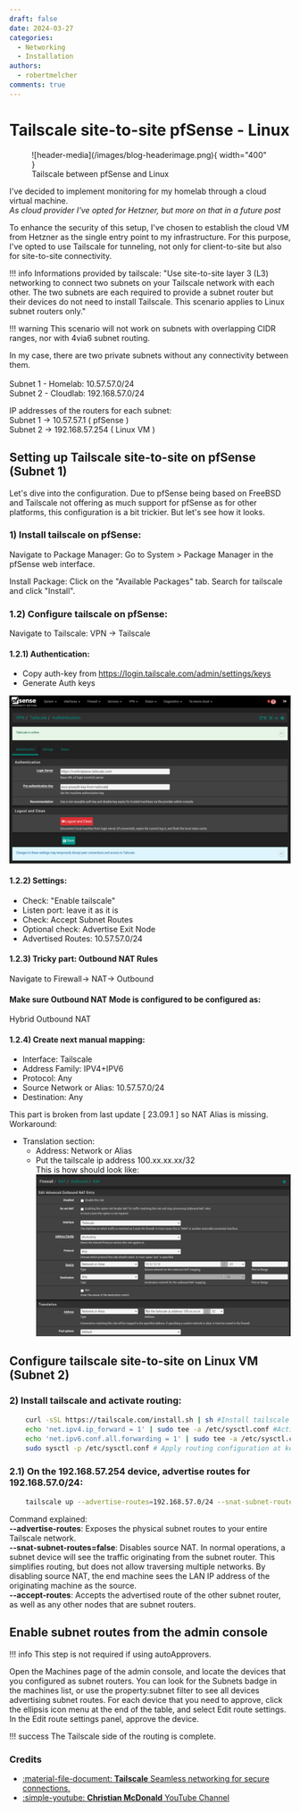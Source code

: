 ```yaml
---
draft: false 
date: 2024-03-27
categories:
  - Networking
  - Installation
authors:
  - robertmelcher
comments: true
---
```


# Tailscale site-to-site pfSense - Linux


<figure markdown="span">
  ![header-media](/images/blog-headerimage.png){ width="400" }
  <figcaption>Tailscale between pfSense and Linux</figcaption>
</figure>

I've decided to implement monitoring for my homelab through a cloud virtual machine.<br>
<i>As cloud provider I've opted for Hetzner, but more on that in a future post</i>

To enhance the security of this setup, I've chosen to establish the cloud VM from Hetzner as the single entry point to my infrastructure. For this purpose, I've opted to use Tailscale for tunneling, not only for client-to-site but also for site-to-site connectivity.

!!! info
    Informations provided by tailscale:
    "Use site-to-site layer 3 (L3) networking to connect two subnets on your Tailscale network with each other. The two subnets are each required to provide a subnet router but their devices do not need to install Tailscale. This scenario applies to Linux subnet routers only."

!!! warning
    This scenario will not work on subnets with overlapping CIDR ranges, nor with 4via6 subnet routing.

<!-- more -->
In my case, there are two private subnets without any connectivity between them.
<br>
<br>
Subnet 1 - Homelab:  10.57.57.0/24<br>
Subnet 2 - Cloudlab: 192.168.57.0/24

IP addresses of the routers for each subnet:
<br>
Subnet 1 -> 10.57.57.1 ( pfSense )<br>
Subnet 2 -> 192.168.57.254 ( Linux VM )

## Setting up Tailscale site-to-site on pfSense (Subnet 1)
Let's dive into the configuration. Due to pfSense being based on FreeBSD and Tailscale not offering as much support for pfSense as for other platforms, this configuration is a bit trickier. But let's see how it looks.

### 1) Install tailscale on pfSense:

Navigate to Package Manager:
Go to System > Package Manager in the pfSense web interface.

Install Package: 
Click on the "Available Packages" tab. Search for tailscale and click "Install".

### 1.2) Configure tailscale on pfSense:


Navigate to Tailscale:
VPN -> Tailscale

#### 1.2.1) Authentication:

* Copy auth-key from https://login.tailscale.com/admin/settings/keys
* Generate Auth keys

![Tailscale pfSense](/images/blog-tailscale-pfsense.png)

#### 1.2.2) Settings:

* Check: "Enable tailscale" 
* Listen port: leave it as it is
* Check: Accept Subnet Routes
* Optional check: Advertise Exit Node
* Advertised Routes: 10.57.57.0/24 

#### 1.2.3) Tricky part: Outbound NAT Rules

Navigate to Firewall-> NAT-> Outbound

#### Make sure Outbound NAT Mode is configured to be configured as:
Hybrid Outbound NAT 
#### 1.2.4) Create next manual mapping:

* Interface: Tailscale
* Address Family: IPV4+IPV6
* Protocol: Any
* Source Network or Alias: 10.57.57.0/24
* Destination: Any

This part is broken from last update [ 23.09.1 ] so NAT Alias is missing. <br>
Workaround:<br>
* Translation section:<br>
    * Address: Network or Alias 
    * Put the tailscale ip address 100.xx.xx.xx/32<br>
This is how should look like:<br>
![Tailscale pfSense2](/images/blog-tailscale-pfsense2.png)

## Configure tailscale site-to-site on Linux VM (Subnet 2)

### 2) Install tailscale and activate routing:

``` bash linenums="1"
    curl -sSL https://tailscale.com/install.sh | sh #Install tailscale
    echo 'net.ipv4.ip_forward = 1' | sudo tee -a /etc/sysctl.conf #Activate routing for IPv4
    echo 'net.ipv6.conf.all.forwarding = 1' | sudo tee -a /etc/sysctl.conf #Activate routing for IPv6
    sudo sysctl -p /etc/sysctl.conf # Apply routing configuration at kernel level
```

### 2.1) On the 192.168.57.254 device, advertise routes for 192.168.57.0/24:

``` bash linenums="1"
    tailscale up --advertise-routes=192.168.57.0/24 --snat-subnet-routes=false --accept-routes
```

Command explained:<br>
<b>--advertise-routes</b>: Exposes the physical subnet routes to your entire Tailscale network.<br>
<b>--snat-subnet-routes=false</b>: Disables source NAT. In normal operations, a subnet device will see the traffic originating from the subnet router. This simplifies routing, but does not allow traversing multiple networks. By disabling source NAT, the end machine sees the LAN IP address of the originating machine as the source.<br>
<b>--accept-routes</b>: Accepts the advertised route of the other subnet router, as well as any other nodes that are subnet routers.

## Enable subnet routes from the admin console 
!!! info 
    This step is not required if using autoApprovers.

Open the Machines page of the admin console, and locate the devices that you configured as subnet routers. You can look for the Subnets badge in the machines list, or use the property:subnet filter to see all devices advertising subnet routes. For each device that you need to approve, click the ellipsis icon menu at the end of the table, and select Edit route settings. In the Edit route settings panel, approve the device.

!!! success
    The Tailscale side of the routing is complete.


### Credits

<div class="grid cards" markdown>

- <a href="https://tailscale.com/kb/1214/site-to-site#step-2-enable-subnet-routes-from-the-admin-console">:material-file-document: __Tailscale__ Seamless networking for secure connections.</a>
- <a href="https://www.youtube.com/watch?v=Fg_jIPVcioY">:simple-youtube: __Christian McDonald__  YouTube Channel</a>

</div>

